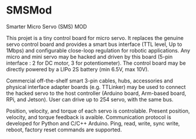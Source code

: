 # SMSMod
 Smarter Micro Servo (SMS) MOD

This projet is a tiny control board for micro servo. It replaces the genuine servo control board and provides a smart bus interface (TTL level, Up to 1Mbps) and configurable close-loop regulation for robotic applications. Any micro and mini servo may be hacked and driven by this board (5-pin interface : 2 for DC motor, 3 for potentiometer). The control board may be directly powered by a LIPo 2S battery (min 6.5V, max 10V). 

Commercial off-the-shelf smart 3-pin cables, hubs, accessories and physical interface adapter boards (e.g. TTLinker) may be used to connect the hacked servo to the host controller (Arduino board, Arm-based board, RPi, and Jetson). User can drive up to 254 servo, with the same bus.

Position, velocity, and torque of each servo is controlable. Present position, velocity, and torque feedback is avaible. Communication protocol is developed for Python and C/C++ Arduino. Ping, read, write, sync write, reboot, factory reset commands are supported.
